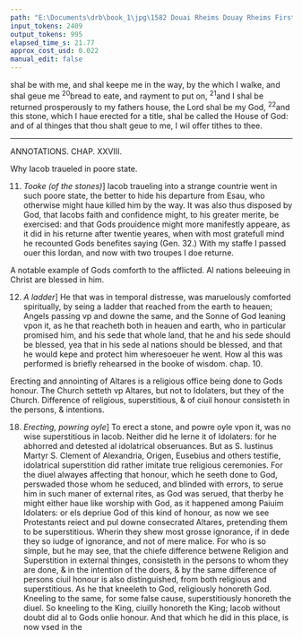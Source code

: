```yaml
---
path: "E:\Documents\drb\book_1\jpg\1582 Douai Rheims Douay Rheims First Edition  1 of 3 1609 Old Testament.pdf-114.jpg"
input_tokens: 2409
output_tokens: 995
elapsed_time_s: 21.77
approx_cost_usd: 0.022
manual_edit: false
---
```

shal be with me, and shal keepe me in the way, by the which I walke, and shal geue me <sup>20</sup>bread to eate, and rayment to put on, <sup>21</sup>and I shal be returned prosperously to my fathers house, the Lord shal be my God, <sup>22</sup>and this stone, which I haue erected for a title, shal be called the House of God: and of al thinges that thou shalt geue to me, I wil offer tithes to thee.

---

ANNOTATIONS.
CHAP. XXVIII.

<aside>Why Iacob traueled in poore state.</aside>

11. *Tooke (of the stones)*] Iacob traueling into a strange countrie went in such poore state, the better to hide his departure from Esau, who otherwise might haue killed him by the way. It was also thus disposed by God, that Iacobs faith and confidence might, to his greater merite, be exercised: and that Gods prouidence might more manifestly appeare, as it did in his returne after twentie yeares, when with most gratefull mind he recounted Gods benefites saying (Gen. 32.) With my staffe I passed ouer this Iordan, and now with two troupes I doe returne.

<aside>A notable example of Gods comforth to the afflicted. Al nations beleeuing in Christ are blessed in him.</aside>

12. *A ladder*] He that was in temporal distresse, was maruelously comforted spiritually, by seing a ladder that reached from the earth to heauen; Angels passing vp and downe the same, and the Sonne of God leaning vpon it, as he that reacheth both in heauen and earth, who in particular promised him, and his sede that whole land, that he and his sede should be blessed, yea that in his sede al nations should be blessed, and that he would kepe and protect him wheresoeuer he went. How al this was performed is briefly rehearsed in the booke of wisdom. chap. 10.

<aside>Erecting and annointing of Altares is a religious office being done to Gods honour. The Church setteth vp Altares, but not to Idolaters, but they of the Church. Difference of religious, superstitious, & of ciuil honour consisteth in the persons, & intentions.</aside>

18. *Erecting, powring oyle*] To erect a stone, and powre oyle vpon it, was no wise superstitious in Iacob. Neither did he lerne it of Idolaters: for he abhorred and detested al idolatrical obseruances. But as S. Iustinus Martyr S. Clement of Alexandria, Origen, Eusebius and others testifie, idolatrical superstition did rather imitate true religious ceremonies. For the diuel alwayes affecting that honour, which he seeth done to God, perswaded those whom he seduced, and blinded with errors, to serue him in such maner of external rites, as God was serued, that therby he might either haue like worship with God, as it happened among Paiuim Idolaters: or els depriue God of this kind of honour, as now we see Protestants reiect and pul downe consecrated Altares, pretending them to be superstitious. Wherin they shew most grosse ignorance, if in dede they so iudge of ignorance, and not of mere malice. For who is so simple, but he may see, that the chiefe difference betwene Religion and Superstition in external thinges, consisteth in the persons to whom they are done, & in the intention of the doers, & by the same difference of persons ciuil honour is also distinguished, from both religious and superstitious. As he that kneeleth to God, religiously honoreth God. Kneeling to the same, for some false cause, superstitiously honoreth the diuel. So kneeling to the King, ciuilly honoreth the King; Iacob without doubt did al to Gods onlie honour. And that which he did in this place, is now vsed in the